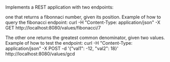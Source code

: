 ###
Implements a REST application with two endpoints:

one that returns a fibonnaci number, given its position. Example of how to query the fibonacci endpoint: curl -H "Content-Type: application/json" -X GET http://localhost:8080/values/fibonacci/7

The other one returns the greatest common denominator, given two values. Example of how to test the endpoint: curl -H "Content-Type: application/json" -X POST -d '{"val1": -12, "val2": 18}' http://localhost:8080/values/gcd

